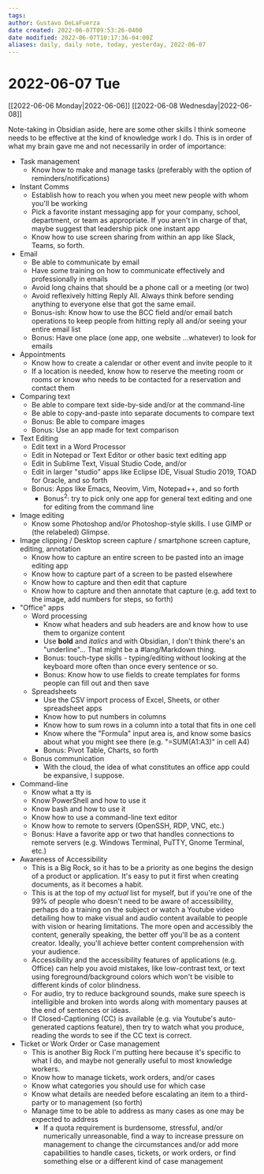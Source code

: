 ```yaml
---
tags: 
author: Gustavo DeLaFuerza
date created: 2022-06-07T09:53:26-0400
date modified: 2022-06-07T10:17:36-04:00Z
aliases: daily, daily note, today, yesterday, 2022-06-07
---
```


# 2022-06-07 Tue

[[2022-06-06 Monday|2022-06-06]]
[[2022-06-08 Wednesday|2022-06-08]]

Note-taking in Obsidian aside, here are some other skills I think someone needs to be effective at the kind of knowledge work I do. This is in order of what my brain gave me and not necessarily in order of importance:

- Task management
	- Know how to make and manage tasks (preferably with the option of reminders/notifications)
- Instant Comms
	- Establish how to reach you when you meet new people with whom you'll be working
	- Pick a favorite instant messaging app for your company, school, department, or team as appropriate. If you aren't in charge of that, maybe suggest that leadership pick one instant app
	- Know how to use screen sharing from within an app like Slack, Teams, so forth.
- Email
	- Be able to communicate by email
	- Have some training on how to communicate effectively and professionally in emails
	- Avoid long chains that should be a phone call or a meeting (or two)
	- Avoid reflexively hitting Reply All. Always think before sending anything to everyone else that got the same email.
	- Bonus-ish: Know how to use the BCC field and/or email batch operations to keep people from hitting reply all and/or seeing your entire email list
	- Bonus: Have one place (one app, one website ...whatever) to look for emails
- Appointments
	- Know how to create a calendar or other event and invite people to it
	- If a location is needed, know how to reserve the meeting room or rooms or know who needs to be contacted for a reservation and contact them
- Comparing text
	- Be able to compare text side-by-side and/or at the command-line
	- Be able to copy-and-paste into separate documents to compare text
	- Bonus: Be able to compare images
	- Bonus: Use an app made for text comparison
- Text Editing
	- Edit text in a Word Processor
	- Edit in Notepad or Text Editor or other basic text editing app
	- Edit in Sublime Text, Visual Studio Code, and/or
	- Edit in larger "studio" apps like Eclipse IDE, Visual Studio 2019, TOAD for Oracle, and so forth
	- Bonus: Apps like Emacs, Neovim, Vim, Notepad++, and so forth 
		- Bonus<sup>2</sup>: try to pick only one app for general text editing and one for editing from the command line
- Image editing
	- Know some Photoshop and/or Photoshop-style skills. I use GIMP or (the relabeled) Glimpse.
- Image clipping / Desktop screen capture / smartphone screen capture, editing, annotation
	- Know how to capture an entire screen to be pasted into an image editing app
	- Know how to capture part of a screen to be pasted elsewhere
	- Know how to capture and then edit that capture
	- Know how to capture and then annotate that capture (e.g. add text to the image, add numbers for steps, so forth)
- "Office" apps
	-  Word processing
		- Know what headers and sub headers are and know how to use them to organize content
		- Use **bold** and *italics* and with Obsidian, I don't think there's an "underline"… That might be a #lang/Markdown thing.
		- Bonus: touch-type skills - typing/editing without looking at the keyboard more often than once every sentence or so.
		- Bonus: Know how to use fields to create templates for forms people can fill out and then save
	- Spreadsheets
		- Use the CSV import process of Excel, Sheets, or other spreadsheet apps
		- Know how to put numbers in columns
		- Know how to sum rows in a column into a total that fits in one cell
		- Know where the "Formula" input area is, and know some basics about what you might see there (e.g. "=SUM(A1:A3)" in cell A4)
		- Bonus: Pivot Table, Charts, so forth
	- Bonus communication
		- With the cloud, the idea of what constitutes an office app could be expansive, I suppose.
- Command-line
	- Know what a tty is
	- Know PowerShell and how to use it 
	- Know bash and how to use it
	- Know how to use a command-line text editor
	- Know how to remote to servers (OpenSSH, RDP, VNC, etc.)
	- Bonus: Have a favorite app or two that handles connections to remote servers (e.g. Windows Terminal, PuTTY, Gnome Terminal, etc.)
- Awareness of Accessibility
	- This is a Big Rock, so it has to be a priority as one begins the design of a product or application. It's easy to put it first when creating documents, as it becomes a habit.
	- This is at the top of my *actual* list for myself, but if you're one of the 99% of people who doesn't need to be aware of accessibility, perhaps do a training on the subject or watch a Youtube video detailing how to make visual and audio content available to people with vision or hearing limitations. The more open and accessibly the content, generally speaking, the better off you'll be as a content creator. Ideally, you'll achieve better content comprehension with your audience.
	- Accessibility and the accessibility features of applications (e.g. Office) can help you avoid mistakes, like low-contrast text, or text using foreground/background colors which won't be visible to different kinds of color blindness.
	- For audio, try to reduce background sounds, make sure speech is intelligible and broken into words along with momentary pauses at the end of sentences or ideas.
	- If Closed-Captioning (CC) is available (e.g. via Youtube's auto-generated captions feature), then try to watch what you produce, reading the words to see if the CC text is correct.
- Ticket or Work Order or Case management
	- This is another Big Rock I'm putting here because it's specific to what I do, and maybe not generally useful to most knowledge workers.
	- Know how to manage tickets, work orders, and/or cases
	- Know what categories you should use for which case
	- Know what details are needed before escalating an item to a third-party or to management (so forth)
	- Manage time to be able to address as many cases as one may be expected to address
		- If a quota requirement is burdensome, stressful, and/or numerically unreasonable, find a way to increase pressure on management to change the circumstances and/or add more capabilities to handle cases, tickets, or work orders, or find something else or a different kind of case management
